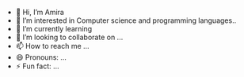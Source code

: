 - 👋 Hi, I’m Amira
- 👀 I’m interested in Computer science and programming languages..
- 🌱 I’m currently learning 
- 💞️ I’m looking to collaborate on ...
- 📫 How to reach me ...
- 😄 Pronouns: ...
- ⚡ Fun fact: ...

<!---
ameeeeeeera/ameeeeeeera is a ✨ special ✨ repository because its `README.md` (this file) appears on your GitHub profile.
You can click the Preview link to take a look at your changes.
--->
